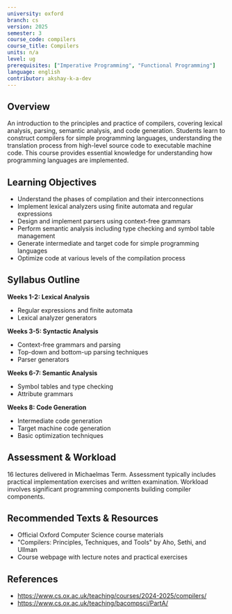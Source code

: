 ```yaml
---
university: oxford
branch: cs
version: 2025
semester: 3
course_code: compilers
course_title: Compilers
units: n/a
level: ug
prerequisites: ["Imperative Programming", "Functional Programming"]
language: english
contributor: akshay-k-a-dev
---
```


## Overview

An introduction to the principles and practice of compilers, covering lexical analysis, parsing, semantic analysis, and code generation. Students learn to construct compilers for simple programming languages, understanding the translation process from high-level source code to executable machine code. This course provides essential knowledge for understanding how programming languages are implemented.

## Learning Objectives

- Understand the phases of compilation and their interconnections
- Implement lexical analyzers using finite automata and regular expressions
- Design and implement parsers using context-free grammars
- Perform semantic analysis including type checking and symbol table management
- Generate intermediate and target code for simple programming languages
- Optimize code at various levels of the compilation process

## Syllabus Outline

**Weeks 1-2: Lexical Analysis**
- Regular expressions and finite automata
- Lexical analyzer generators

**Weeks 3-5: Syntactic Analysis**
- Context-free grammars and parsing
- Top-down and bottom-up parsing techniques
- Parser generators

**Weeks 6-7: Semantic Analysis**
- Symbol tables and type checking
- Attribute grammars

**Weeks 8: Code Generation**
- Intermediate code generation
- Target machine code generation
- Basic optimization techniques

## Assessment & Workload

16 lectures delivered in Michaelmas Term. Assessment typically includes practical implementation exercises and written examination. Workload involves significant programming components building compiler components.

## Recommended Texts & Resources

- Official Oxford Computer Science course materials
- "Compilers: Principles, Techniques, and Tools" by Aho, Sethi, and Ullman
- Course webpage with lecture notes and practical exercises

## References

- https://www.cs.ox.ac.uk/teaching/courses/2024-2025/compilers/
- https://www.cs.ox.ac.uk/teaching/bacompsci/PartA/
